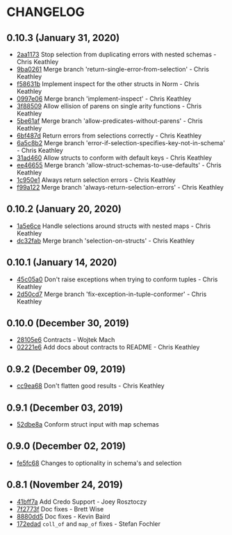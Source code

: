 # CHANGELOG

## 0.10.3 (January 31, 2020)
* [2aa1173](https://github.com/keathley/norm/commit/2aa1173a370d6ba37bca193dc46ef1e302c9216b) Stop selection from duplicating errors with nested schemas - Chris Keathley
* [9ba0261](https://github.com/keathley/norm/commit/9ba0261e91b200fd6807b64e820c4b7490fbc2eb) Merge branch 'return-single-error-from-selection' - Chris Keathley
* [f58631b](https://github.com/keathley/norm/commit/f58631beda926762a01c4e2d995b2d621ecb66a3) Implement inspect for the other structs in Norm - Chris Keathley
* [0997e06](https://github.com/keathley/norm/commit/0997e06edd259eae5267abc806fb1a0d59bc087e) Merge branch 'implement-inspect' - Chris Keathley
* [3f88509](https://github.com/keathley/norm/commit/3f8850912dc07ed06895e36d3419af1e77ef23a8) Allow ellision of parens on single arity functions - Chris Keathley
* [5be61af](https://github.com/keathley/norm/commit/5be61afc8f5b47297685bf3dcbc8e9bece0b494d) Merge branch 'allow-predicates-without-parens' - Chris Keathley
* [6bf487d](https://github.com/keathley/norm/commit/6bf487de2151fdb61c62210e22cefd4a96a41ea9) Return errors from selections correctly - Chris Keathley
* [6a5c8b2](https://github.com/keathley/norm/commit/6a5c8b2bc97d49b406b68074406dd205211c21f3) Merge branch 'error-if-selection-specifies-key-not-in-schema' - Chris Keathley
* [31ad460](https://github.com/keathley/norm/commit/31ad460710d88d01189188d1f38b78700891362c) Allow structs to conform with default keys - Chris Keathley
* [ee46655](https://github.com/keathley/norm/commit/ee466552e423d083a1ae2ffef7d114e56038040f) Merge branch 'allow-struct-schemas-to-use-defaults' - Chris Keathley
* [1c950e1](https://github.com/keathley/norm/commit/1c950e1aac7d510c67ca712a97e0e2bf521419b9) Always return selection errors - Chris Keathley
* [f99a122](https://github.com/keathley/norm/commit/f99a1229f8c109ee16493aa48f319287725f13f0) Merge branch 'always-return-selection-errors' - Chris Keathley

## 0.10.2 (January 20, 2020)

* [1a5e6ce](https://github.com/keathley/norm/commit/1a5e6ce7b0ace069342885e71b9fdfffd0fe0ee6) Handle selections around structs with nested maps - Chris Keathley
* [dc32fab](https://github.com/keathley/norm/commit/dc32fab3adade4a5b3b6ab76dbc9d2a9d84b1d13) Merge branch 'selection-on-structs' - Chris Keathley

## 0.10.1 (January 14, 2020)

* [45c05a0](https://github.com/keathley/norm/commit/45c05a003b0aa213b2e15803fa3130bc59a7c869) Don't raise exceptions when trying to conform tuples - Chris Keathley
* [2d50cd7](https://github.com/keathley/norm/commit/2d50cd7f869eb63637b103e3ef378080c2571c18) Merge branch 'fix-exception-in-tuple-conformer' - Chris Keathley

## 0.10.0 (December 30, 2019)

* [28105e6](https://github.com/keathley/norm/commit/28105e6d77245e9d21221028f25f860ab413e597) Contracts - Wojtek Mach
* [02221e6](https://github.com/keathley/norm/commit/02221e6a1f02cc15177df651591fff8e96089fc4) Add docs about contracts to README - Chris Keathley

## 0.9.2 (December 09, 2019)

* [cc9ea68](https://github.com/keathley/norm/commit/cc9ea6856ba9a08402d6077f749348d61c247565) Don't flatten good results - Chris Keathley

## 0.9.1 (December 03, 2019)

* [52dbe8a](https://github.com/keathley/norm/commit/52dbe8a19906c4d32311d09fbc666fccb0b45d2e) Conform struct input with map schemas

## 0.9.0 (December 02, 2019)

* [fe5fc68](https://github.com/keathley/norm/commit/fe5fc682bb9b4fd1ce03c9068303751193c33cdb) Changes to optionality in schema's and selection

## 0.8.1 (November 24, 2019)

* [41bff7a](https://github.com/keathley/norm/commit/41bff7a4af1296bc16eff298249f01546fcf245d) Add Credo Support - Joey Rosztoczy
* [7f2773f](https://github.com/keathley/norm/commit/7f2773fd4fb488a9a4c0a42c9bf3a7bf689eda55) Doc fixes - Brett Wise
* [8880dd5](https://github.com/keathley/norm/commit/8880dd590dc798aa306c19b8bcef4a0514bad498) Doc fixes - Kevin Baird
* [172edad](https://github.com/keathley/norm/commit/172edad05070f7d997fdb3dcfb43f1978188039c) `coll_of` and `map_of` fixes - Stefan Fochler
